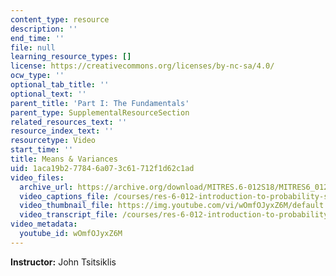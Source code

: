 ```yaml
---
content_type: resource
description: ''
end_time: ''
file: null
learning_resource_types: []
license: https://creativecommons.org/licenses/by-nc-sa/4.0/
ocw_type: ''
optional_tab_title: ''
optional_text: ''
parent_title: 'Part I: The Fundamentals'
parent_type: SupplementalResourceSection
related_resources_text: ''
resource_index_text: ''
resourcetype: Video
start_time: ''
title: Means & Variances
uid: 1aca19b2-7784-6a07-3c61-712f1d62c1ad
video_files:
  archive_url: https://archive.org/download/MITRES.6-012S18/MITRES6_012S18_L08-04_300k.mp4
  video_captions_file: /courses/res-6-012-introduction-to-probability-spring-2018/d2de23ee433c566da36165ed3de74259_wOmfOJyxZ6M.vtt
  video_thumbnail_file: https://img.youtube.com/vi/wOmfOJyxZ6M/default.jpg
  video_transcript_file: /courses/res-6-012-introduction-to-probability-spring-2018/4495b46bee42401fe28f8d749a5b8979_wOmfOJyxZ6M.pdf
video_metadata:
  youtube_id: wOmfOJyxZ6M
---
```


**Instructor:** John Tsitsiklis

